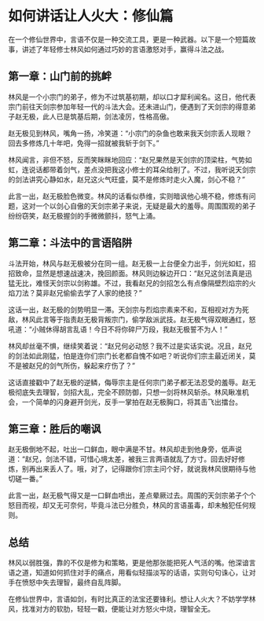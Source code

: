 # 如何讲话让人火大：修仙篇

在一个修仙世界中，言语不仅是一种交流工具，更是一种武器。以下是一个短篇故事，讲述了年轻修士林风如何通过巧妙的言语激怒对手，赢得斗法之战。

## 第一章：山门前的挑衅

林风是一个小宗门的弟子，修为不过筑基初期，却以口才犀利闻名。这日，他代表宗门前往天剑宗参加年轻一代的斗法大会。还未进山门，便遇到了天剑宗的得意弟子赵无极，此人已是筑基后期，剑法凌厉，性格高傲。

赵无极见到林风，嘴角一扬，冷笑道：“小宗门的杂鱼也敢来我天剑宗丢人现眼？回去多修炼几十年吧，免得一招就被我斩于剑下。”

林风闻言，非但不怒，反而笑眯眯地回应：“赵兄果然是天剑宗的顶梁柱，气势如虹，连说话都带着剑气，差点没把我这小修士的耳朵给削了。不过，我听说天剑宗的剑法讲究心静如水，赵兄这火气旺盛，莫不是修炼时走火入魔，剑心不稳？”

此言一出，赵无极脸色微变。林风的话看似恭维，实则暗讽他心境不稳，修炼有问题，这对一个以剑心自傲的天剑宗弟子来说，无疑是最大的羞辱。周围围观的弟子纷纷窃笑，赵无极握剑的手微微颤抖，怒气上涌。

## 第二章：斗法中的言语陷阱

斗法开始，林风与赵无极被分在同一组。赵无极一上台便全力出手，剑光如虹，招招致命，显然是想速战速决，挽回颜面。林风则边躲边开口：“赵兄这剑法真是迅猛无比，难怪天剑宗以剑称雄。不过，我看赵兄的剑招怎么有点像隔壁烈焰宗的火焰刀法？莫非赵兄偷偷去学了人家的绝技？”

这话一出，赵无极的剑势明显一滞。天剑宗与烈焰宗素来不和，互相视对方为死敌，林风此言等于指责赵无极背叛宗门，偷学敌派武技。赵无极气得双眼通红，怒吼道：“小贼休得胡言乱语！今日不将你碎尸万段，我赵无极誓不为人！”

林风却丝毫不惧，继续笑着说：“赵兄何必动怒？我不过是实话实说。况且，赵兄的剑法如此刚猛，怕是连你们宗门长老都自愧不如吧？听说你们宗主最近闭关，莫不是被赵兄的剑气所伤，躲起来疗伤了？”

这话直接戳中了赵无极的逆鳞，侮辱宗主是任何宗门弟子都无法忍受的羞辱。赵无极彻底失去理智，剑招大乱，完全不顾防御，只想一剑将林风斩杀。林风瞅准机会，一个简单的闪身避开剑光，反手一掌拍在赵无极胸口，将其击飞出擂台。

## 第三章：胜后的嘲讽

赵无极倒地不起，吐出一口鲜血，眼中满是不甘。林风却走到他身旁，低声说道：“赵兄，剑法不错，可惜心境太差，被我三言两语就乱了方寸。回去好好修炼，别再出来丢人了。哦，对了，记得跟你们宗主问个好，就说我林风很期待与他切磋一番。”

此言一出，赵无极气得又是一口鲜血喷出，差点晕厥过去。周围的天剑宗弟子个个怒目而视，却又无可奈何，毕竟斗法已分胜负，林风的言语虽毒，却未触犯任何规则。

## 总结

林风以弱胜强，靠的不仅是修为和策略，更是他那张能把死人气活的嘴。他深谙言语之道，知道如何抓住对手的痛点，用看似轻描淡写的话语，实则句句诛心，让对手在愤怒中失去理智，最终自乱阵脚。

在修仙世界中，言语如剑，有时比真正的法宝还要锋利。想让人火大？不妨学学林风，找准对方的软肋，轻轻一戳，便能让对方怒火中烧，理智全无。 